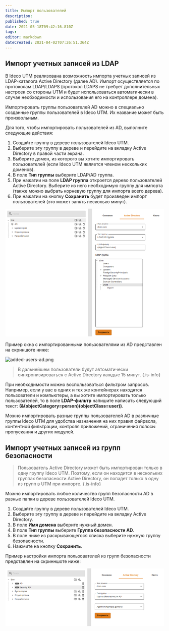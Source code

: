 ```yaml
---
title: Импорт пользователей
description: 
published: true
date: 2021-05-18T09:42:16.810Z
tags: 
editor: markdown
dateCreated: 2021-04-02T07:26:51.364Z
---
```


## Импорт учетных записей из LDAP

В Ideco UTM реализована возможность импорта учетных записей из LDAP-каталога Active Directory (далее AD). Импорт осуществляется по протоколам LDAP/LDAPS (протокол LDAPS не требует дополнительных настроек со стороны UTM и будет использоваться автоматически в случае необходимости и использования его на контроллере домена).

Импортировать группы пользователей AD можно в специально созданные группы пользователей в Ideco UTM. Их название может быть произвольным.

Для того, чтобы импортировать пользователей из AD, выполните следующие действия:

1. Создайте группу в дереве пользователей Ideco UTM.
1. Выберите эту группу в дереве и перейдите на вкладку Active Directory в правой части экрана.
1. Выберите домен, из которого вы хотите импортировать пользователей (если Ideco UTM является членом нескольких доменов).
1. В поле **Тип группы** выберите LDAP/AD группа.
1. При нажатии на поле **LDAP группа** откроется дерево пользователей Active Directory. Выберите из него необходимую группу для импорта (также можно выбрать корневую группу для импорта всего дерева).
1. При нажатии на кнопку **Сохранить** будет произведен импорт пользователей (это может занять несколько минут).

![add-users-ad.png](/add-users-ad.png)

Пример окна с импортированными пользователями из AD представлен на скриншоте ниже:

![added-users-ad.png](/added-users-ad.png)

> В дальнейшем пользователи будут автоматически синхронизироваться с Active Directory каждые 15 минут.
{.is-info}

При необходимости можно воспользоваться фильтром запросов. Например, если у вас в одних и тех же контейнерах находятся пользователи и компьютеры, а вы хотите импортировать только пользователей, то в поле **LDAP-фильтр** напишите написать следующий текст: **(&(objectCategory=person)(objectClass=user))**.

Можно импортировать разные группы пользователей AD в различные группы Ideco UTM для удобства назначения на них правил файрвола, контентной фильтрации, контроля приложений, ограничения полосы пропускания и других модулей.

## Импорт учетных записей из групп безопасности

> Пользователь Active Directory может быть импортирован только в одну группу Ideco UTM. Поэтому, если он находится в нескольких группах безопасности Active Directory, он попадет только в одну из групп в UTM при импорте.
{.is-info}

Можно импортировать любое количество групп безопасности AD в разные папки в дереве пользователей Ideco UTM.

1. Создайте группу в дереве пользователей Ideco UTM.
1. Выберите эту группу в дереве и перейдите на вкладку Active Directory.
1. В поле **Имя домена** выберите нужный домен.
1. В поле **Тип группы** выберите **Группа безопасности AD**.
1. В поле ниже из раскрывающегося списка выберите нужную группу безопасности.
1. Нажмите на кнопку **Сохранить**.

Пример настройки импорта пользователей из групп безопасности представлен на скринншоте ниже:

![add-security.png](/add-security.png)

